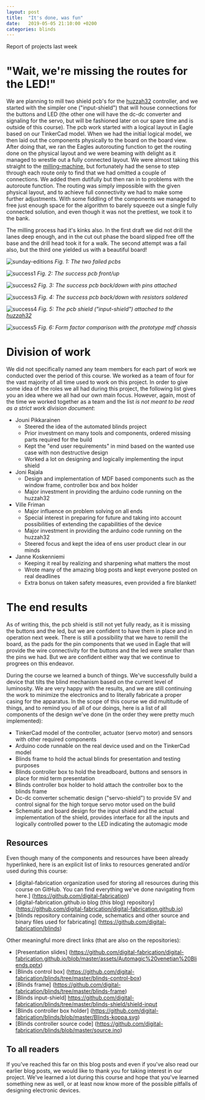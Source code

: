 ```yaml
---
layout: post
title:  "It's done, was fun"
date:   2019-05-05 21:10:00 +0200
categories: blinds
---
```

Report of projects last week

# "Wait, we're missing the routes for the LED!"

We are planning to mill two shield pcb's for the [huzzah32] controller, and we started with the simpler one ("input-shield") that will house connections for the buttons and LED (the other one will have the dc-dc converter and signaling for the servo, but will be fashioned later on our spare time and is outside of this course). The pcb work started with a logical layout in Eagle based on our TinkerCad model. When we had the initial logical model, we then laid out the components physically to the board on the board view. After doing that, we ran the Eagles autorouting function to get the routing done on the physical layout and we were beaming with delight as it managed to wrestle out a fully connected layout. We were almost taking this straight to the [milling-machine], but fortunately had the sense to step through each route only to find that we had omitted a couple of connections. We added them dutifully but then ran in to problems with the autoroute function. The routing was simply impossible with the given physical layout, and to achieve full connectivity we had to make some further adjustments. With some fiddling of the components we managed to free just enough space for the algorithm to barely squeeze out a single fully connected solution, and even though it was not the prettiest, we took it to the bank.

The milling process had it's kinks also. In the first draft we did not drill the lanes deep enough, and in the cut out phase the board slipped free off the base and the drill head took it for a walk. The second attempt was a fail also, but the third one yielded us with a beautiful board!

![sunday-editions]
*Fig. 1: The two failed pcbs*

![success1]
*Fig. 2: The success pcb front/up*

![success2]
*Fig. 3: The success pcb back/down with pins attached*

![success3]
*Fig. 4: The success pcb back/down with resistors soldered*

![success4]
*Fig. 5: The pcb shield ("input-shield") attached to the [huzzah32]*

![success5]
*Fig. 6: Form factor comparison with the prototype mdf chassis*

# Division of work

We did not specifically named any team members for each part of work we conducted over the period of this course. We worked as a team of four for the vast majority of all time used to work on this project. In order to give some idea of the roles we all had during this project, the following list gives you an idea where we all had our own main focus. However, again, most of the time we worked together as a team and the list *is not meant to be read as a strict work division document*:
- Jouni Pikkarainen
  - Steered the idea of the automated blinds project
  - Prior investment on many tools and components, ordered missing parts required for the build
  - Kept the "end user requirements" in mind based on the wanted use case with non destructive design
  - Worked a lot on designing and logically implementing the input shield
- Joni Rajala
  - Design and implementation of MDF based components such as the window frame, controller box and box holder
  - Major investment in providing the arduino code running on the huzzah32
- Ville Friman
  - Major influence on problem solving on all ends
  - Special interest in preparing for future and taking into account possibilities of extending the capabilities of the device
  - Major investment in providing the arduino code running on the huzzah32
  - Steered focus and kept the idea of ens user product clear in our minds
- Janne Koskenniemi
  - Keeping it real by realizing and sharpening what matters the most
  - Wrote many of the amazing blog posts and kept everyone posted on real deadlines
  - Extra bonus on taken safety measures, even provided a fire blanket!

# The end results

As of writing this, the pcb shield is still not yet fully ready, as it is missing the buttons and the led, but we are confident to have them in place and in operation next week. There is still a possibility that we have to remill the board, as the pads for the pin components that we used in Eagle that will provide the wire connectivity for the buttons and the led were smaller than the pins we had. But we are confident either way that we continue to progrees on this endeavor.

During the course we learned a bunch of things. We've successfully build a device that tilts the blind mechanism based on the current level of luminosity. We are very happy with the results, and we are still continuing the work to minimize the electronics and to literally fabricate a proper casing for the apparatus. In the scope of this course we did multitude of things, and to remind you of all of our doings, here is a list of all components of the design we've done (in the order they were pretty much implemented):

- TinkerCad model of the controller, actuator (servo motor) and sensors with other required components
- Arduino code runnable on the real device used and on the TinkerCad model
- Blinds frame to hold the actual blinds for presentation and testing purposes
- Blinds controller box to hold the breadboard, buttons and sensors in place for mid term presentation
- Blinds controller box holder to hold attach the controller box to the blinds frame
- Dc-dc converter schematic design ("servo-shield") to provide 5V and control signal for the high torque servo motor used on the build
- Schematic and board design for the input shield and the actual implementation of the shield, provides interface for all the inputs and logically controlled power to the LED indicating the automagic mode

## Resources

Even though many of the components and resources have been already hyperlinked, here is an explicit list of links to resources generated and/or used during this course:

* [digital-fabrication organization used for storing all resources during this course on GitHub. You can find everything we've done navigating from here.] (https://github.com/digital-fabrication)
* [digital-fabrication.github.io blog (this blog) repository] (https://github.com/digital-fabrication/digital-fabrication.github.io)
* [blinds repository containing code, schematics and other source and binary files used for fabricating] (https://github.com/digital-fabrication/blinds)

Other meaningful more direct links (that are also on the repositories):

* [Presentation slides] (https://github.com/digital-fabrication/digital-fabrication.github.io/blob/master/assets/Automagic%20venetian%20Bliends.pptx)
* [Blinds control box] (https://github.com/digital-fabrication/blinds/tree/master/blinds-control-box)
* [Blinds frame] (https://github.com/digital-fabrication/blinds/tree/master/blinds-frame)
* [Blinds input-shield] https://github.com/digital-fabrication/blinds/tree/master/blinds-shield/shield-input
* [Blinds controller box holder] (https://github.com/digital-fabrication/blinds/blob/master/Blinds-koppa.svg)
* [Blinds controller source code] (https://github.com/digital-fabrication/blinds/blob/master/source.ino)

## To all readers

If you've reached this far on this blog posts and even if you've also read our earlier blog posts, we would like to thank you for taking interest in our project. We've learned a lot during this course and hope that you've learned something new as well, or at least now know more of the possible pitfalls of designing electronic devices.


[sunday-editions]: /assets/pcb/sunday_editions.jpg
[success1]: /assets/pcb/success1.jpg
[success2]: /assets/pcb/success2.jpg
[success3]: /assets/pcb/success_soldered.jpg
[success4]: /assets/pcb/success_attached.jpg
[success5]: /assets/pcb/success_formfactor_comparison.jpg
[huzzah32]: https://www.adafruit.com/product/3405
[milling-machine]: https://www.rolanddga.com/products/3d/srm-20-small-milling-machine
